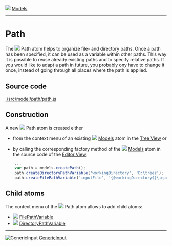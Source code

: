 ![](../../../icons/models.png) [Models](../models.md)

----

# Path

The ![](../../../icons/path.png) Path atom helps to organize file- and directory paths. Once a path has 
been specified, it can be used as a variable within other paths. This way it is possible to reuse already
existing paths and to specify relative paths. If you would like to adapt a path in future, you probably 
ony have to change it once, instead of going through all places where the path is applied. 

## Source code

[./src/model/path/path.js](../../../src/model/path/path.js)

## Construction

A new ![](../../../icons/path.png) Path atom is created either 

* from the context menu of an existing ![](../../../icons/models.png) [Models](../models.md) atom in the [Tree View](../../views/treeView.md) or 

* by calling the corresponding factory method of the ![](../../../icons/models.png) [Models](../models.md) atom in the source code of the [Editor View](../../views/editorView.md):	

```javascript
    ...
    var path = models.createPath();	   
    path.createDirectoryPathVariable('workingDirectory', 'D:\treez');
    path.createFilePathVariable('inputFile', '{$workingDirectory$}\input.txt');
```

## Child atoms

The context menu of the ![](../../../icons/path.png) Path atom allows to add child atoms: 

* ![](../../../icons/filePathVariable.png) [FilePathVariable](../../variable/field/filePathVariable.md)
* ![](../../../icons/directoryPathVariable.png) [DirectoryPathVariable](../../variable/field/directoryPathVariable.md)

----
![GenericInput](../../../icons/genericInput.png) [GenericInput](../genericInput/genericInput.md)
